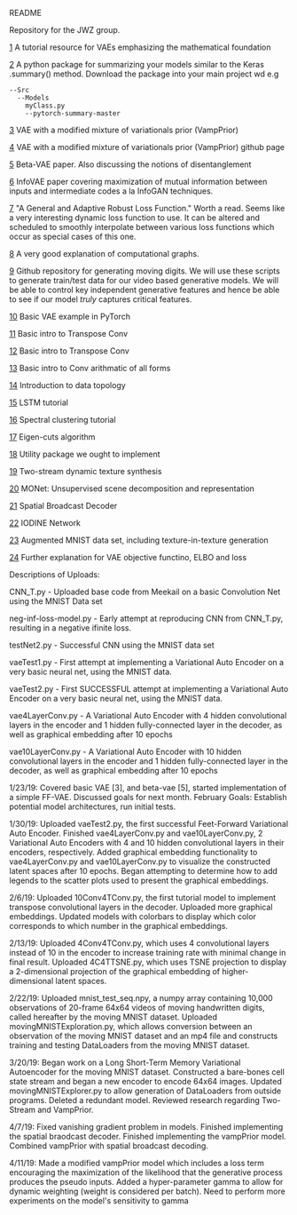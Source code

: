 README

Repository for the JWZ group.

[1](https://arxiv.org/pdf/1606.05908.pdf) A tutorial resource for VAEs emphasizing the mathematical foundation

[2](https://github.com/sksq96/pytorch-summary/tree/master/torchsummary) A python package for summarizing your models similar to the Keras .summary() method. Download the package into your main project wd e.g
```
--Src
  --Models
    myClass.py
    --pytorch-summary-master
```
[3](https://arxiv.org/pdf/1705.07120.pdf) VAE with a modified mixture of variationals prior (VampPrior)

[4](https://github.com/jmtomczak/vae_vampprior) VAE with a modified mixture of variationals prior (VampPrior) github page

[5](https://openreview.net/pdf?id=Sy2fzU9gl) Beta-VAE paper. Also discussing the notions of disentanglement

[6](https://arxiv.org/pdf/1706.02262.pdf) InfoVAE paper covering maximization of mutual information between inputs and intermediate codes a la InfoGAN techniques.

[7](https://arxiv.org/pdf/1701.03077.pdf) "A General and Adaptive Robust Loss Function." Worth a read. Seems like a very interesting dynamic loss function to use. It can be altered and scheduled to smoothly interpolate between various loss functions which occur as special cases of this one.

[8](http://colah.github.io/posts/2015-08-Backprop/) A very good explanation of computational graphs. 

[9](https://github.com/rszeto/moving-symbols) Github repository for generating moving digits. We will use these scripts to generate train/test data for our video based generative models. We will be able to control key independent generative features and hence be able to see if our model *truly* captures critical features.

[10](https://github.com/pytorch/examples/blob/master/vae/main.py) Basic VAE example in PyTorch

[11](https://towardsdatascience.com/up-sampling-with-transposed-convolution-9ae4f2df52d0) Basic intro to Transpose Conv

[12](https://towardsdatascience.com/transpose-convolution-77818e55a123) Basic intro to Transpose Conv

[13](http://deeplearning.net/software/theano/tutorial/conv_arithmetic.html) Basic intro to Conv arithmatic of all forms

[14](https://arxiv.org/pdf/1710.04019.pdf) Introduction to data topology

[15](http://colah.github.io/posts/2015-08-Understanding-LSTMs/) LSTM tutorial

[16](https://arxiv.org/pdf/0711.0189.pdf) Spectral clustering tutorial

[17](https://papers.nips.cc/paper/2183-half-lives-of-eigenflows-for-spectral-clustering.pdf) Eigen-cuts algorithm

[18](https://github.com/ncullen93/torchsample/blob/master/README.md) Utility package we ought to implement

[19](https://arxiv.org/pdf/1706.06982.pdf) Two-stream dynamic texture synthesis

[20](https://arxiv.org/pdf/1901.11390.pdf) MONet: Unsupervised scene decomposition and representation

[21](https://arxiv.org/pdf/1901.07017.pdf) Spatial Broadcast Decoder

[22](https://arxiv.org/pdf/1903.00450.pdf) IODINE Network

[23](https://github.com/lisa-lab/pylearn2/blob/master/pylearn2/scripts/datasets/make_mnistplus.py) Augmented MNIST data set, including texture-in-texture generation

[24](http://legacydirs.umiacs.umd.edu/~xyang35/files/understanding-variational-lower.pdf) Further explanation for VAE objective functino, ELBO and loss


Descriptions of Uploads:

CNN_T.py  - Uploaded base code from Meekail on a basic Convolution Net using the MNIST Data set

neg-inf-loss-model.py - Early attempt at reproducing CNN from CNN_T.py, resulting in a negative ifinite loss.

testNet2.py - Successful CNN using the MNIST data set

vaeTest1.py - First attempt at implementing a Variational Auto Encoder on  a very basic neural net, using the MNIST data.

vaeTest2.py - First SUCCESSFUL attempt at implementing a Variational Auto Encoder on a very basic neural net, using the MNIST data.

vae4LayerConv.py - A Variational Auto Encoder with 4 hidden convolutional layers in the encoder and 1 hidden fully-connected layer in 
the decoder, as well as graphical embedding after 10 epochs

vae10LayerConv.py - A Variational Auto Encoder with 10 hidden convolutional layers in the encoder and 1 hidden fully-connected layer in the decoder, as well as graphical embedding after 10 epochs



1/23/19: Covered basic VAE [3], and beta-vae [5], started implementation of a simple FF-VAE. Discussed goals for next month.
  February Goals: Establish potential model architectures, run initial tests.
  
1/30/19: Uploaded vaeTest2.py, the first successful Feet-Forward Variational Auto Encoder. Finished vae4LayerConv.py and vae10LayerConv.py, 2 Variational Auto Encoders with 4 and 10 hidden convolutional layers in their encoders, respectively. Added graphical embedding functionality to vae4LayerConv.py and vae10LayerConv.py to visualize the constructed latent spaces after 10 epochs. Began attempting to determine how to add legends to the scatter plots used to present the graphical embeddings.

2/6/19: Uploaded 10Conv4TConv.py, the first tutorial model to implement transpose convolutional layers in the decoder. Uploaded more graphical embeddings. Updated models with colorbars to display which color corresponds to which number in the graphical embeddings.

2/13/19: Uploaded 4Conv4TConv.py, which uses 4 convolutional layers instead of 10 in the encoder to increase training rate with minimal change in final result. Uploaded 4C4TTSNE.py, which uses TSNE projection to display a 2-dimensional projection of the graphical embedding of higher-dimensional latent spaces.

2/22/19: Uploaded mnist_test_seq.npy, a numpy array containing 10,000 observations of 20-frame 64x64 videos of moving handwritten digits, called hereafter by the moving MNIST dataset. Uploaded movingMNISTExploration.py, which allows conversion between an observation of the moving MNIST dataset and an mp4 file and constructs training and testing DataLoaders from the moving MNIST dataset.

3/20/19: Began work on a Long Short-Term Memory Variational Autoencoder for the moving MNIST dataset. Constructed a bare-bones cell state stream and began a new encoder to encode 64x64 images. Updated movingMNISTExplorer.py to allow generation of DataLoaders from outside programs. Deleted a redundant model. Reviewed research regarding Two-Stream and VampPrior.

4/7/19: Fixed vanishing gradient problem in models. Finished implementing the spatial braodcast decoder. Finished implementing the vampPrior model. Combined vampPrior with spatial broadcast decoding.

4/11/19: Made a modified vampPrior model which includes a loss term encouraging the maximization of the likelihood that the generative process produces the pseudo inputs. Added a hyper-parameter gamma to allow for dynamic weighting (weight is considered per batch). Need to perform more experiments on the model's sensitivity to gamma
